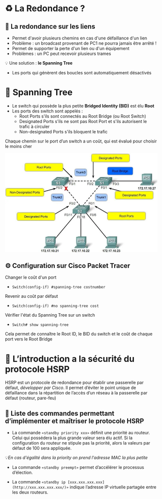 # ♻️ La Redondance ?

## 🔗 La redondance sur les liens

- Permet d'avoir plusieurs chemins en cas d'une défaillance d'un lien
- Problème : un broadcast provenant de PC1 ne pourra jamais être arrêté !
- Permet de supporter la perte d'un lien ou d'un équipement
- Problèmes : un PC peut recevoir plusieurs trames

💡 Une solution : **le Spanning Tree**

- Les ports qui génèrent des boucles sont automatiquement désactivés

# 🌳 Spanning Tree

- Le switch qui possède la plus petite **Bridged Identity (BID)** est élu **Root**
- Les ports des switch sont appelés :
    - Root Ports s'ils sont connectés au Root Bridge (ou Root Switch)
    - Designated Ports s'ils ne sont pas Root Port et s'ils autorisent le trafic à circuler
    - Non-designated Ports s'ils bloquent le trafic
  
Chaque chemin sur le port d’un switch a un coût, qui est évalué pour choisir le moins cher 

![alt text](Images/Spanning_Tree.png)


## ⚙️ Configuration sur Cisco Packet Tracer

Changer le coût d'un port

- `Switch(config-if) #spanning-tree costnumber`

Revenir au coût par défaut

- `Switch(config-if) #no spanning-tree cost`

Vérifier l'état du Spanning Tree sur un switch

- `Switch# show spanning-tree`

Cela permet de connaître le Root ID, le BID du switch et le coût de chaque port vers le Root Bridge  


# 🔐 L’introduction a la sécurité du protocole HSRP

HSRP est un protocole de redondance pour établir une passerelle par défaut, *développer par Cisco*. Il permet d’éviter le point unique de défaillance dans la répartition de l’accès d’un réseau à la passerelle par défaut (routeur, pare-feu)  

## 📜 Liste des commandes permettant d’implémenter et maîtriser le protocole HSRP

- La commande `«standby priority xxx»` définit une priorité au routeur. Celui qui possédera la plus grande valeur sera élu actif. Si la configuration du routeur ne stipule pas la priorité, alors la valeurs par défaut de 100 sera appliquée.

💡*En cas d'égalité dans la priority on prend l'adresse MAC la plus petite*

- La commande `«standby preempt»` permet d’accélérer le processus d’élection.

- La commande `«standby ip [xxx.xxx.xxx.xxx](http://xxx.xxx.xxx.xxx/)»` indique l’adresse IP virtuelle partagée entre les deux routeurs.
